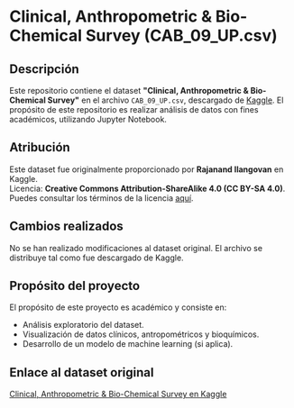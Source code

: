 # **Clinical, Anthropometric & Bio-Chemical Survey (CAB_09_UP.csv)**

## **Descripción**

Este repositorio contiene el dataset **"Clinical, Anthropometric & Bio-Chemical Survey"** en el archivo `CAB_09_UP.csv`, descargado de [Kaggle](https://www.kaggle.com/datasets/rajanand/cab-survey?resource=download&select=CAB_09_UP.csv). El propósito de este repositorio es realizar análisis de datos con fines académicos, utilizando Jupyter Notebook.

## **Atribución**

Este dataset fue originalmente proporcionado por **Rajanand Ilangovan** en Kaggle.  
Licencia: **Creative Commons Attribution-ShareAlike 4.0 (CC BY-SA 4.0)**. Puedes consultar los términos de la licencia [aquí](https://creativecommons.org/licenses/by-sa/4.0/).

## **Cambios realizados**

No se han realizado modificaciones al dataset original. El archivo se distribuye tal como fue descargado de Kaggle.

## **Propósito del proyecto**

El propósito de este proyecto es académico y consiste en:

- Análisis exploratorio del dataset.
- Visualización de datos clínicos, antropométricos y bioquímicos.
- Desarrollo de un modelo de machine learning (si aplica).

## **Enlace al dataset original**

[Clinical, Anthropometric & Bio-Chemical Survey en Kaggle](https://www.kaggle.com/datasets/rajanand/cab-survey?resource=download&select=CAB_09_UP.csv)
